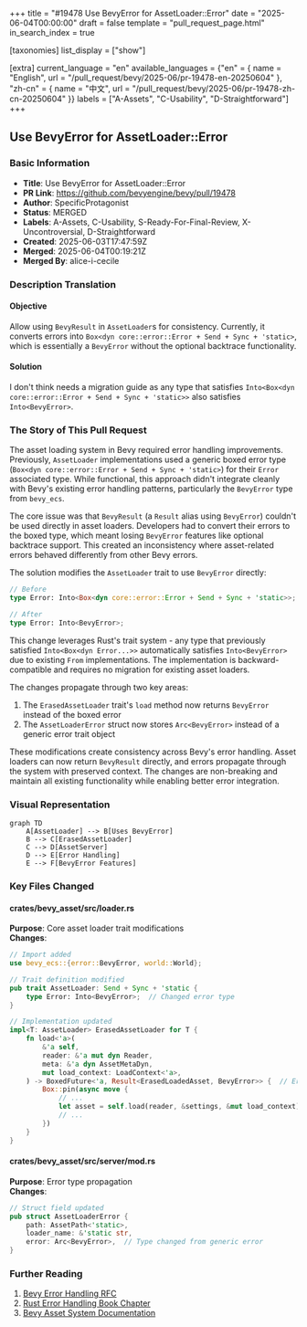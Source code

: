 +++
title = "#19478 Use BevyError for AssetLoader::Error"
date = "2025-06-04T00:00:00"
draft = false
template = "pull_request_page.html"
in_search_index = true

[taxonomies]
list_display = ["show"]

[extra]
current_language = "en"
available_languages = {"en" = { name = "English", url = "/pull_request/bevy/2025-06/pr-19478-en-20250604" }, "zh-cn" = { name = "中文", url = "/pull_request/bevy/2025-06/pr-19478-zh-cn-20250604" }}
labels = ["A-Assets", "C-Usability", "D-Straightforward"]
+++

## Use BevyError for AssetLoader::Error

### Basic Information
- **Title**: Use BevyError for AssetLoader::Error
- **PR Link**: https://github.com/bevyengine/bevy/pull/19478
- **Author**: SpecificProtagonist
- **Status**: MERGED
- **Labels**: A-Assets, C-Usability, S-Ready-For-Final-Review, X-Uncontroversial, D-Straightforward
- **Created**: 2025-06-03T17:47:59Z
- **Merged**: 2025-06-04T00:19:21Z
- **Merged By**: alice-i-cecile

### Description Translation
#### Objective
Allow using `BevyResult` in `AssetLoader`s for consistency. Currently, it converts errors into `Box<dyn core::error::Error + Send + Sync + 'static>`, which is essentially a `BevyError` without the optional backtrace functionality.

#### Solution
I don't think needs a migration guide as any type that satisfies `Into<Box<dyn core::error::Error + Send + Sync + 'static>>` also satisfies `Into<BevyError>`.

### The Story of This Pull Request

The asset loading system in Bevy required error handling improvements. Previously, `AssetLoader` implementations used a generic boxed error type (`Box<dyn core::error::Error + Send + Sync + 'static>`) for their `Error` associated type. While functional, this approach didn't integrate cleanly with Bevy's existing error handling patterns, particularly the `BevyError` type from `bevy_ecs`. 

The core issue was that `BevyResult` (a `Result` alias using `BevyError`) couldn't be used directly in asset loaders. Developers had to convert their errors to the boxed type, which meant losing `BevyError` features like optional backtrace support. This created an inconsistency where asset-related errors behaved differently from other Bevy errors.

The solution modifies the `AssetLoader` trait to use `BevyError` directly:
```rust
// Before
type Error: Into<Box<dyn core::error::Error + Send + Sync + 'static>>;

// After
type Error: Into<BevyError>;
```
This change leverages Rust's trait system - any type that previously satisfied `Into<Box<dyn Error...>>` automatically satisfies `Into<BevyError>` due to existing `From` implementations. The implementation is backward-compatible and requires no migration for existing asset loaders.

The changes propagate through two key areas:
1. The `ErasedAssetLoader` trait's `load` method now returns `BevyError` instead of the boxed error
2. The `AssetLoaderError` struct now stores `Arc<BevyError>` instead of a generic error trait object

These modifications create consistency across Bevy's error handling. Asset loaders can now return `BevyResult` directly, and errors propagate through the system with preserved context. The changes are non-breaking and maintain all existing functionality while enabling better error integration.

### Visual Representation

```mermaid
graph TD
    A[AssetLoader] --> B[Uses BevyError]
    B --> C[ErasedAssetLoader]
    C --> D[AssetServer]
    D --> E[Error Handling]
    E --> F[BevyError Features]
```

### Key Files Changed

#### crates/bevy_asset/src/loader.rs
**Purpose**: Core asset loader trait modifications  
**Changes**:
```rust
// Import added
use bevy_ecs::{error::BevyError, world::World};

// Trait definition modified
pub trait AssetLoader: Send + Sync + 'static {
    type Error: Into<BevyError>;  // Changed error type
}

// Implementation updated
impl<T: AssetLoader> ErasedAssetLoader for T {
    fn load<'a>(
        &'a self,
        reader: &'a mut dyn Reader,
        meta: &'a dyn AssetMetaDyn,
        mut load_context: LoadContext<'a>,
    ) -> BoxedFuture<'a, Result<ErasedLoadedAsset, BevyError>> {  // Error type changed
        Box::pin(async move {
            // ...
            let asset = self.load(reader, &settings, &mut load_context).await?;
            // ...
        })
    }
}
```

#### crates/bevy_asset/src/server/mod.rs
**Purpose**: Error type propagation  
**Changes**:
```rust
// Struct field updated
pub struct AssetLoaderError {
    path: AssetPath<'static>,
    loader_name: &'static str,
    error: Arc<BevyError>,  // Type changed from generic error
}
```

### Further Reading
1. [Bevy Error Handling RFC](https://github.com/bevyengine/rfcs/pull/23)
2. [Rust Error Handling Book Chapter](https://doc.rust-lang.org/book/ch09-00-error-handling.html)
3. [Bevy Asset System Documentation](https://docs.rs/bevy_asset/latest/bevy_asset/)